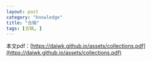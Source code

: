 ```yaml
---
layout: post
category: "knowledge"
title: "合辑"
tags: [合辑, ]
---
```


本文pdf：[https://daiwk.github.io/assets/collections.pdf](https://daiwk.github.io/assets/collections.pdf)
